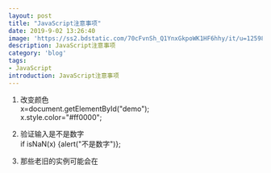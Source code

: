 ```yaml
---
layout: post
title: "JavaScript注意事项"
date: 2019-9-02 13:26:40
image: 'https://ss2.bdstatic.com/70cFvnSh_Q1YnxGkpoWK1HF6hhy/it/u=1259821177,3195294575&fm=26&gp=0.jpg'
description: JavaScript注意事项
category: 'blog'
tags:
- JavaScript
introduction: JavaScript注意事项
---
```


1. 改变颜色  
    x=document.getElementById("demo");  
    x.style.color="#ff0000";  

2. 验证输入是不是数字  
    if isNaN(x) {alert("不是数字")};  

3. 	那些老旧的实例可能会在 <script> 标签中使用 type="text/javascript"。现在已经不必这样做了。JavaScript 是所有现代浏览器以及 HTML5 中的默认脚本语言。  

4. JavaScript输出  
    使用 window.alert() 弹出警告框。  
    使用 document.write() 方法将内容写到 HTML 文档中。  
    使用 innerHTML 写入到 HTML 元素。  
    使用 console.log() 写入到浏览器的控制台。  

5. 请使用 document.write() 仅仅向文档输出写内容。  
    如果在文档已完成加载后执行 document.write，整个 HTML 页面将被覆盖。  

6. console.log() 方法能够让你看到你在页面中的输出内容，让你更容易调试javascript；与alert相比，console不会打断你页面的操作，console里面的内容非常丰富，你可以在控制台输入 console。  

7. 	变量是一个名称。字面量是一个值。  

8. JavaScript 中，常见的是驼峰法的命名规则，如 lastName (而不是lastname)。  

9. JavaScript 是脚本语言。浏览器会在读取代码时，逐行地执行脚本代码。而对于传统编程来说，会在执行前对所有代码进行编译。  

10. 反斜杠换行  
    document.write("你好 \ W3Cschool!");  

11. 一个好的编程习惯是，在代码开始处，统一对需要的变量进行声明。

12. 你的全局变量，或者函数，可以覆盖 window 对象的变量或者函数。 
局部变量，包括 window 对象可以覆盖全局变量和函数。

13. 在 ES6 中，提供了 let 关键字和 const 关键字。
    let 的声明方式与 var 相同，用 let 来代替 var 来声明变量，就可以把变量限制在当前代码块中。
    使用 const 声明的是常量，其值一旦被设定便不可被更改。














